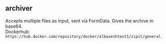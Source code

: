 ## archiver  
Accepts multiple files as input, sent via FormData. Gives the archive in base64.  
Dockerhub:  
`https://hub.docker.com/repository/docker/albaxeshtest1/zipit/general`
